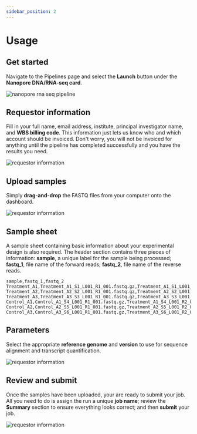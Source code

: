 ```yaml
---
sidebar_position: 2
---
```


# Usage

## Get started

Navigate to the Pipelines page and select the **Launch** button under the **Nanopore DNA/RNA-seq card**.

![nanopore rna seq pipeline](/img/nanopore_pipelines.png)

## Requestor information

Fill in your full name, email address, institute, principal investigator name, and **WBS billing code**.  This information just lets us know who and which account should be invoiced.  Don't worry, you will not be invoiced for anything until the pipeline has completed successfully and you have the results you need.

![requestor information](/img/requestor_information.png)

## Upload samples

Simply **drag-and-drop** the FASTQ files from your computer onto the dashboard.

![requestor information](/img/rnaseq_upload_samples.png)

## Sample sheet

A sample sheet containing basic information about your experimental design is also required.  The header section contains three pieces of information: **sample**, a unique label for the sample being processed; **fastq_1**, file name of the forward reads; **fastq_2**, file name of the reverse reads.
```
sample,fastq_1,fastq_2
Treatment_A1,Treatment_A1_S1_L001_R1_001.fastq.gz,Treatment_A1_S1_L001_R2_001.fastq.gz
Treatment_A2,Treatment_A2_S2_L001_R1_001.fastq.gz,Treatment_A2_S2_L001_R2_001.fastq.gz
Treatment_A3,Treatment_A3_S3_L001_R1_001.fastq.gz,Treatment_A3_S3_L001_R2_001.fastq.gz
Control_A1,Control_A1_S4_L001_R1_001.fastq.gz,Treatment_A1_S4_L001_R2_001.fastq.gz
Control_A2,Control_A2_S5_L001_R1_001.fastq.gz,Treatment_A2_S5_L001_R2_001.fastq.gz
Control_A3,Control_A3_S6_L001_R1_001.fastq.gz,Treatment_A3_S6_L001_R2_001.fastq.gz
```

## Parameters

Select the appropriate **reference genome** and **version** to use for sequence alignment and transcript quantification.

![requestor information](/img/rnaseq_pipeline_params.png)

## Review and submit

Once the samples have been uploaded, your are ready to submit your job.  All you need to do is assign the run a unique **job name**; review the **Summary** section to ensure everything looks correct; and then **submit** your job.

![requestor information](/img/nanopore_review_and_submit.png)
